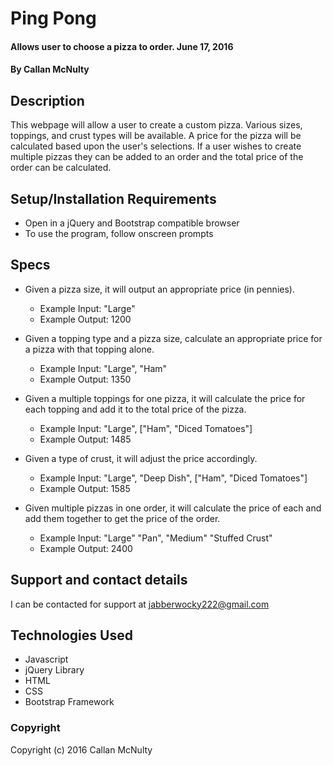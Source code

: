 # Ping Pong

#### Allows user to choose a pizza to order. June 17, 2016

#### By Callan McNulty

## Description

This webpage will allow a user to create a custom pizza. Various sizes, toppings, and crust types will be available. A price for the pizza will be calculated based upon the user's selections. If a user wishes to create multiple pizzas they can be added to an order and the total price of the order can be calculated.

## Setup/Installation Requirements

* Open in a jQuery and Bootstrap compatible browser
* To use the program, follow onscreen prompts

## Specs

* Given a pizza size, it will output an appropriate price (in pennies).
  * Example Input: "Large"
  * Example Output: 1200

* Given a topping type and a pizza size, calculate an appropriate price for a pizza with that topping alone.
  * Example Input: "Large", "Ham"
  * Example Output: 1350

* Given a multiple toppings for one pizza, it will calculate the price for each topping and add it to the total price of the pizza.
  * Example Input: "Large", ["Ham", "Diced Tomatoes"]
  * Example Output: 1485

* Given a type of crust, it will adjust the price accordingly.
  * Example Input: "Large", "Deep Dish", ["Ham", "Diced Tomatoes"]
  * Example Output: 1585

* Given multiple pizzas in one order, it will calculate the price of each and add them together to get the price of the order.
  * Example Input: "Large" "Pan", "Medium" "Stuffed Crust"
  * Example Output: 2400

## Support and contact details

I can be contacted for support at jabberwocky222@gmail.com

## Technologies Used

* Javascript
* jQuery Library
* HTML
* CSS
* Bootstrap Framework

### Copyright

Copyright (c) 2016 Callan McNulty
